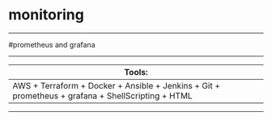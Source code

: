 # monitoring
---------------
#prometheus and grafana

---------------------------------------------------------------------------------------------------
|Tools:
|-------
|AWS + Terraform + Docker + Ansible + Jenkins + Git + prometheus + grafana + ShellScripting + HTML
---------------------------------------------------------------------------------------------------
